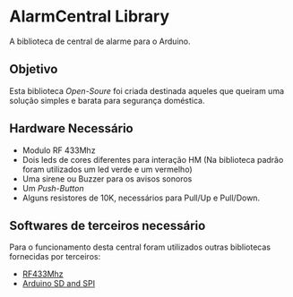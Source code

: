 # AlarmCentral Library
A biblioteca de central de alarme para o Arduino.
## Objetivo
Esta biblioteca *Open-Soure* foi criada destinada aqueles que queiram
uma solução simples e barata para segurança doméstica.
## Hardware Necessário
* Modulo RF 433Mhz
* Dois leds de cores diferentes para interação HM \(Na biblioteca padrão foram utilizados um led verde e um vermelho\)
* Uma sirene ou Buzzer para os avisos sonoros
* Um *Push-Button*
* Alguns resistores de 10K, necessários para Pull/Up e Pull/Down.

## Softwares de terceiros necessário
Para o funcionamento desta central foram utilizados outras bibliotecas fornecidas por terceiros:
* [RF433Mhz](https://github.com/sui77/rc-switch)
* [Arduino SD and SPI](https://www.arduino.cc/en/Reference/SD)
